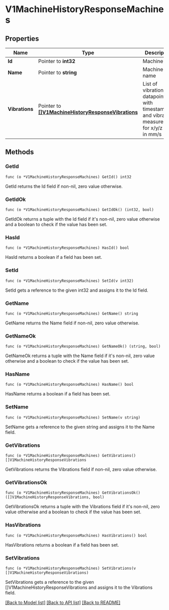 # V1MachineHistoryResponseMachines

## Properties

Name | Type | Description | Notes
------------ | ------------- | ------------- | -------------
**Id** | Pointer to **int32** | Machine ID | [optional] 
**Name** | Pointer to **string** | Machine name | [optional] 
**Vibrations** | Pointer to [**[]V1MachineHistoryResponseVibrations**](V1MachineHistoryResponse_vibrations.md) | List of vibration datapoints, with timestamp and vibration measurement for x/y/z axis in mm/s | [optional] 

## Methods

### GetId

`func (o *V1MachineHistoryResponseMachines) GetId() int32`

GetId returns the Id field if non-nil, zero value otherwise.

### GetIdOk

`func (o *V1MachineHistoryResponseMachines) GetIdOk() (int32, bool)`

GetIdOk returns a tuple with the Id field if it's non-nil, zero value otherwise
and a boolean to check if the value has been set.

### HasId

`func (o *V1MachineHistoryResponseMachines) HasId() bool`

HasId returns a boolean if a field has been set.

### SetId

`func (o *V1MachineHistoryResponseMachines) SetId(v int32)`

SetId gets a reference to the given int32 and assigns it to the Id field.

### GetName

`func (o *V1MachineHistoryResponseMachines) GetName() string`

GetName returns the Name field if non-nil, zero value otherwise.

### GetNameOk

`func (o *V1MachineHistoryResponseMachines) GetNameOk() (string, bool)`

GetNameOk returns a tuple with the Name field if it's non-nil, zero value otherwise
and a boolean to check if the value has been set.

### HasName

`func (o *V1MachineHistoryResponseMachines) HasName() bool`

HasName returns a boolean if a field has been set.

### SetName

`func (o *V1MachineHistoryResponseMachines) SetName(v string)`

SetName gets a reference to the given string and assigns it to the Name field.

### GetVibrations

`func (o *V1MachineHistoryResponseMachines) GetVibrations() []V1MachineHistoryResponseVibrations`

GetVibrations returns the Vibrations field if non-nil, zero value otherwise.

### GetVibrationsOk

`func (o *V1MachineHistoryResponseMachines) GetVibrationsOk() ([]V1MachineHistoryResponseVibrations, bool)`

GetVibrationsOk returns a tuple with the Vibrations field if it's non-nil, zero value otherwise
and a boolean to check if the value has been set.

### HasVibrations

`func (o *V1MachineHistoryResponseMachines) HasVibrations() bool`

HasVibrations returns a boolean if a field has been set.

### SetVibrations

`func (o *V1MachineHistoryResponseMachines) SetVibrations(v []V1MachineHistoryResponseVibrations)`

SetVibrations gets a reference to the given []V1MachineHistoryResponseVibrations and assigns it to the Vibrations field.


[[Back to Model list]](../README.md#documentation-for-models) [[Back to API list]](../README.md#documentation-for-api-endpoints) [[Back to README]](../README.md)


